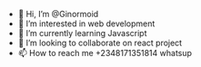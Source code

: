 - 👋 Hi, I’m @Ginormoid
- 👀 I’m interested in web development 
- 🌱 I’m currently learning Javascript 
- 💞️ I’m looking to collaborate on react project 
- 📫 How to reach me +2348171351814 whatsup 

<!---
Ginormoid/Ginormoid is a ✨ special ✨ repository because its `README.md` (this file) appears on your GitHub profile.
You can click the Preview link to take a look at your changes.
--->
